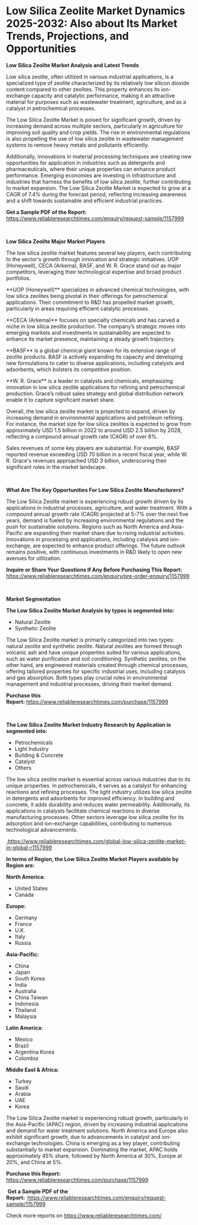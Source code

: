 <p><h1>Low Silica Zeolite Market Dynamics 2025-2032: Also about Its Market Trends, Projections, and Opportunities</h1></p><p><strong>Low Silica Zeolite Market Analysis and Latest Trends</strong></p>
<p><p>Low silica zeolite, often utilized in various industrial applications, is a specialized type of zeolite characterized by its relatively low silicon dioxide content compared to other zeolites. This property enhances its ion-exchange capacity and catalytic performance, making it an attractive material for purposes such as wastewater treatment, agriculture, and as a catalyst in petrochemical processes. </p><p>The Low Silica Zeolite Market is poised for significant growth, driven by increasing demand across multiple sectors, particularly in agriculture for improving soil quality and crop yields. The rise in environmental regulations is also propelling the use of low silica zeolite in wastewater management systems to remove heavy metals and pollutants efficiently. </p><p>Additionally, innovations in material processing techniques are creating new opportunities for application in industries such as detergents and pharmaceuticals, where their unique properties can enhance product performance. Emerging economies are investing in infrastructure and industries that harness the benefits of low silica zeolite, further contributing to market expansion. The Low Silica Zeolite Market is expected to grow at a CAGR of 7.4% during the forecast period, reflecting increasing awareness and a shift towards sustainable and efficient industrial practices.</p></p>
<p><strong>Get a Sample PDF of the Report:&nbsp;</strong> <a href="https://www.reliableresearchtimes.com/enquiry/request-sample/1157999?utm_campaign=3576&utm_medium=2&utm_source=Github&utm_content=ia&utm_term=02042025&utm_id=low-silica-zeolite">https://www.reliableresearchtimes.com/enquiry/request-sample/1157999</a></p>
<p>&nbsp;</p>
<p><strong>Low Silica Zeolite Major Market Players</strong></p>
<p><p>The low silica zeolite market features several key players, each contributing to the sector's growth through innovation and strategic initiatives. UOP (Honeywell), CECA (Arkema), BASF, and W. R. Grace stand out as major competitors, leveraging their technological expertise and broad product portfolios.</p><p>**UOP (Honeywell)** specializes in advanced chemical technologies, with low silica zeolites being pivotal in their offerings for petrochemical applications. Their commitment to R&D has propelled market growth, particularly in areas requiring efficient catalytic processes.</p><p>**CECA (Arkema)** focuses on specialty chemicals and has carved a niche in low silica zeolite production. The company’s strategic moves into emerging markets and investments in sustainability are expected to enhance its market presence, maintaining a steady growth trajectory.</p><p>**BASF** is a global chemical giant known for its extensive range of zeolite products. BASF is actively expanding its capacity and developing new formulations to cater to diverse applications, including catalysts and adsorbents, which bolsters its competitive position.</p><p>**W. R. Grace** is a leader in catalysts and chemicals, emphasizing innovation in low silica zeolite applications for refining and petrochemical production. Grace’s robust sales strategy and global distribution network enable it to capture significant market share.</p><p>Overall, the low silica zeolite market is projected to expand, driven by increasing demand in environmental applications and petroleum refining. For instance, the market size for low silica zeolites is expected to grow from approximately USD 1.5 billion in 2022 to around USD 2.5 billion by 2028, reflecting a compound annual growth rate (CAGR) of over 8%.</p><p>Sales revenues of some key players are substantial. For example, BASF reported revenue exceeding USD 70 billion in a recent fiscal year, while W. R. Grace's revenues approached USD 3 billion, underscoring their significant roles in the market landscape.</p></p>
<p>&nbsp;</p>
<p><strong>What Are The Key Opportunities For Low Silica Zeolite Manufacturers?</strong></p>
<p><p>The Low Silica Zeolite market is experiencing robust growth driven by its applications in industrial processes, agriculture, and water treatment. With a compound annual growth rate (CAGR) projected at 5-7% over the next five years, demand is fueled by increasing environmental regulations and the push for sustainable solutions. Regions such as North America and Asia-Pacific are expanding their market share due to rising industrial activities. Innovations in processing and applications, including catalysis and ion-exchange, are expected to enhance product offerings. The future outlook remains positive, with continuous investments in R&D likely to open new avenues for utilization.</p></p>
<p><strong>Inquire or Share Your Questions If Any Before Purchasing This Report:</strong> <a href="https://www.reliableresearchtimes.com/enquiry/pre-order-enquiry/1157999?utm_campaign=3576&utm_medium=2&utm_source=Github&utm_content=ia&utm_term=02042025&utm_id=low-silica-zeolite">https://www.reliableresearchtimes.com/enquiry/pre-order-enquiry/1157999</a></p>
<p>&nbsp;</p>
<p><strong>Market Segmentation</strong></p>
<p><strong>The Low Silica Zeolite Market Analysis by types is segmented into:</strong></p>
<p><ul><li>Natural Zeolite</li><li>Synthetic Zeolite</li></ul></p>
<p><p>The Low Silica Zeolite market is primarily categorized into two types: natural zeolite and synthetic zeolite. Natural zeolites are formed through volcanic ash and have unique properties suited for various applications, such as water purification and soil conditioning. Synthetic zeolites, on the other hand, are engineered materials created through chemical processes, offering tailored properties for specific industrial uses, including catalysis and gas absorption. Both types play crucial roles in environmental management and industrial processes, driving their market demand.</p></p>
<p><strong>Purchase this Report:&nbsp;</strong><a href="https://www.reliableresearchtimes.com/purchase/1157999?utm_campaign=3576&utm_medium=2&utm_source=Github&utm_content=ia&utm_term=02042025&utm_id=low-silica-zeolite">https://www.reliableresearchtimes.com/purchase/1157999</a></p>
<p>&nbsp;</p>
<p><strong>The Low Silica Zeolite Market Industry Research by Application is segmented into:</strong></p>
<p><ul><li>Petrochemicals</li><li>Light Industry</li><li>Building & Concrete</li><li>Catalyst</li><li>Others</li></ul></p>
<p><p>The low silica zeolite market is essential across various industries due to its unique properties. In petrochemicals, it serves as a catalyst for enhancing reactions and refining processes. The light industry utilizes low silica zeolite in detergents and adsorbents for improved efficiency. In building and concrete, it adds durability and reduces water permeability. Additionally, its applications in catalysts facilitate chemical reactions in diverse manufacturing processes. Other sectors leverage low silica zeolite for its adsorption and ion-exchange capabilities, contributing to numerous technological advancements.</p></p>
<p><a href="https://www.reliableresearchtimes.com/global-low-silica-zeolite-market-in-global-r1157999?utm_campaign=3576&utm_medium=2&utm_source=Github&utm_content=ia&utm_term=02042025&utm_id=low-silica-zeolite">&nbsp;https://www.reliableresearchtimes.com/global-low-silica-zeolite-market-in-global-r1157999</a></p>
<p><strong>In terms of Region, the Low Silica Zeolite Market Players available by Region are:</strong></p>
<p>
    <p> <strong> North America: </strong>
        <ul>
            <li>United States</li>
            <li>Canada</li>
        </ul>
        </p> 
    <p> <strong> Europe: </strong>
        <ul>
            <li>Germany</li>
            <li>France</li>
            <li>U.K.</li>
            <li>Italy</li>
            <li>Russia</li>
        </ul>
        </p> 
    <p> <strong> Asia-Pacific: </strong>
        <ul>
            <li>China</li>
            <li>Japan</li>
            <li>South Korea</li>
            <li>India</li>
            <li>Australia</li>
            <li>China Taiwan</li>
            <li>Indonesia</li>
            <li>Thailand</li>
            <li>Malaysia</li>
        </ul>
        </p> 
    <p> <strong> Latin America: </strong>
        <ul>
            <li>Mexico</li>
            <li>Brazil</li>
            <li>Argentina Korea</li>
            <li>Colombia</li>
        </ul>
        </p> 
    <p> <strong> Middle East & Africa: </strong>
        <ul>
            <li>Turkey</li>
            <li>Saudi</li>
            <li>Arabia</li>
            <li>UAE</li>
            <li>Korea</li>
        </ul>
    </p>
    </p>
<p><p>The Low Silica Zeolite market is experiencing robust growth, particularly in the Asia-Pacific (APAC) region, driven by increasing industrial applications and demand for water treatment solutions. North America and Europe also exhibit significant growth, due to advancements in catalyst and ion-exchange technologies. China is emerging as a key player, contributing substantially to market expansion. Dominating the market, APAC holds approximately 45% share, followed by North America at 30%, Europe at 20%, and China at 5%.</p></p>
<p><strong>Purchase this Report: </strong><a href="https://www.reliableresearchtimes.com/purchase/1157999?utm_campaign=3576&utm_medium=2&utm_source=Github&utm_content=ia&utm_term=02042025&utm_id=low-silica-zeolite">https://www.reliableresearchtimes.com/purchase/1157999</a></p>
<p>&nbsp;<strong>Get a Sample PDF of the Report:&nbsp;&nbsp;</strong><a href="https://www.reliableresearchtimes.com/enquiry/request-sample/1157999?utm_campaign=3576&utm_medium=2&utm_source=Github&utm_content=ia&utm_term=02042025&utm_id=low-silica-zeolite">https://www.reliableresearchtimes.com/enquiry/request-sample/1157999</a></p>
<p><strong></strong></p>
<p>Check more reports on <a href="https://www.reliableresearchtimes.com/?utm_campaign=3576&utm_medium=2&utm_source=Github&utm_content=ia&utm_term=02042025&utm_id=low-silica-zeolite">https://www.reliableresearchtimes.com/</a></p>